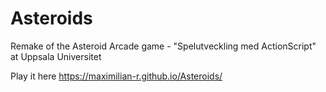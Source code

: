# Asteroids
Remake of the Asteroid Arcade game - "Spelutveckling med ActionScript" at Uppsala Universitet 

Play it here
https://maximilian-r.github.io/Asteroids/
